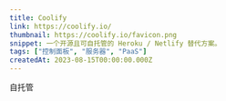 ```yaml
---
title: Coolify
link: https://coolify.io/
thumbnail: https://coolify.io/favicon.png
snippet: 一个开源且可自托管的 Heroku / Netlify 替代方案。
tags: ["控制面板", "服务器", "PaaS"]
createdAt: 2023-08-15T00:00:00.000Z
---
```

自托管